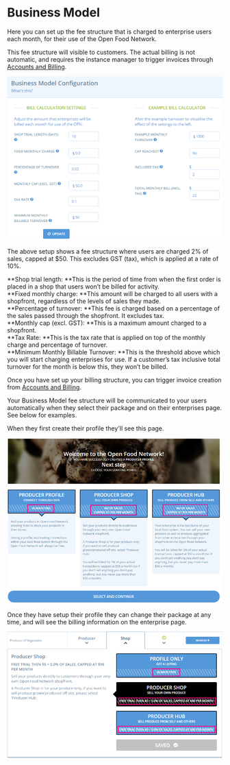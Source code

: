 # Business Model

Here you can set up the fee structure that is charged to enterprise users each month, for their use of the Open Food Network.

This fee structure will visible to customers. The actual billing is not automatic, and requires the instance manager to trigger invoices through [Accounts and Billing](/accounts-and-billing.md).

![](/assets/Businessmodel.png)



The above setup shows a fee structure where users are charged 2% of sales, capped at $50. This excludes GST \(tax\), which is applied at a rate of 10%.

**Shop trial length: **This is the period of time from when the first order is placed in a shop that users won’t be billed for activity.  
**Fixed monthly charge: **This amount will be charged to all users with a shopfront, regardless of the levels of sales they made.  
**Percentage of turnover: **This fee is charged based on a percentage of the sales passed through the shopfront. It excludes tax.  
**Monthly cap \(excl. GST\): **This is a maximum amount charged to a shopfront.  
**Tax Rate: **This is the tax rate that is applied on top of the monthly charge and percentage of turnover.  
**Minimum Monthly Billable Turnover: **This is the threshold above which you will start charging enterprises for use. If a customer’s tax inclusive total turnover for the month is below this, they won’t be billed.

Once you have set up your billing structure, you can trigger invoice creation from [Accounts and Billing](https://community.openfoodnetwork.org/t/enterprise-user-accounts-configuration-accounts-billing/348).

Your Business Model fee structure will be communicated to your users automatically when they select their package and on their enterprises page. See below for examples.

When they first create their profile they'll see this page.

![](/assets/Packages.png)

Once they have setup their profile they can change their package at any time, and will see the billing information on the enterprise page.

![](/assets/Changepackage.png)



